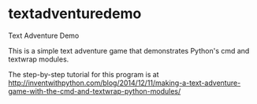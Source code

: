 textadventuredemo
=================

Text Adventure Demo

This is a simple text adventure game that demonstrates Python's cmd and textwrap modules.

The step-by-step tutorial for this program is at http://inventwithpython.com/blog/2014/12/11/making-a-text-adventure-game-with-the-cmd-and-textwrap-python-modules/